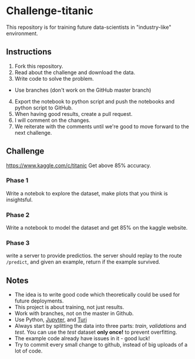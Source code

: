 # Challenge-titanic
This repository is for training future data-scientists in "industry-like" environment. 

## Instructions
1. Fork this repository. 
2. Read about the challenge and download the data.
3. Write code to solve the problem.
* Use branches (don't work on the GitHub master branch)
4. Export the notebook to python script and push the notebooks and python script to GitHub.
5. When having good results, create a pull request.
6. I will comment on the changes.
7. We reiterate with the comments until we're good to move forward to the next challenge. 

## Challenge
https://www.kaggle.com/c/titanic
Get above 85% accuracy. 

### Phase 1

Write a notebok to explore the dataset, make plots that you think is insightsful.

### Phase 2

Write a notebook to model the dataset and get 85% on the kaggle website.

### Phase 3
write a server to provide predictios.
the server should replay to the route `/predict`, and given an example, return if the example survived.


## Notes
* The idea is to write good code which theoretically could be used for future deployments. 
* This project is about training, not just results.  
* Work with branches, not on the master in Github. 
* Use Python, [Jupyter](http://jupyter.org/), and [Turi](https://github.com/apple/turicreate)
* Always start by splitting the data into three parts: *train*, *validations* and *test*. You can use the *test* dataset **only once!** to prevent overfitting.
* The example code already have issues in it - good luck!
* Try to commit every small change to github, instead of big uploads of a lot of code.

